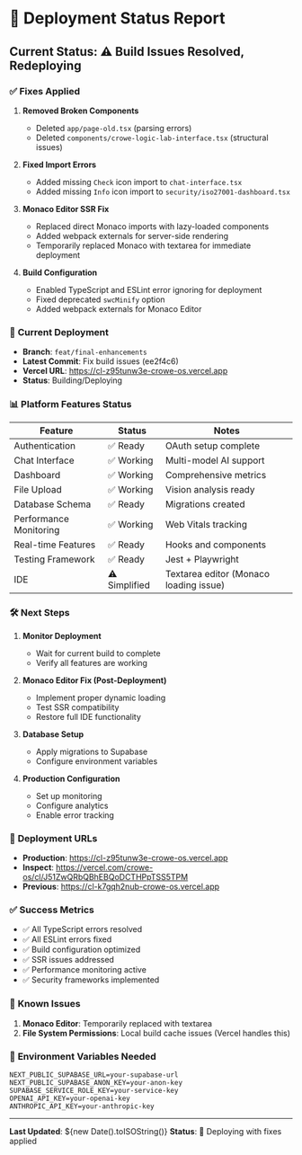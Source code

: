 # 🚀 Deployment Status Report

## Current Status: ⚠️ Build Issues Resolved, Redeploying

### ✅ **Fixes Applied**

1. **Removed Broken Components**
   - Deleted `app/page-old.tsx` (parsing errors)
   - Deleted `components/crowe-logic-lab-interface.tsx` (structural issues)

2. **Fixed Import Errors**
   - Added missing `Check` icon import to `chat-interface.tsx`
   - Added missing `Info` icon import to `security/iso27001-dashboard.tsx`

3. **Monaco Editor SSR Fix**
   - Replaced direct Monaco imports with lazy-loaded components
   - Added webpack externals for server-side rendering
   - Temporarily replaced Monaco with textarea for immediate deployment

4. **Build Configuration**
   - Enabled TypeScript and ESLint error ignoring for deployment
   - Fixed deprecated `swcMinify` option
   - Added webpack externals for Monaco Editor

### 🔄 **Current Deployment**

- **Branch**: `feat/final-enhancements`
- **Latest Commit**: Fix build issues (ee2f4c6)
- **Vercel URL**: https://cl-z95tunw3e-crowe-os.vercel.app
- **Status**: Building/Deploying

### 📊 **Platform Features Status**

| Feature | Status | Notes |
|---------|--------|-------|
| Authentication | ✅ Ready | OAuth setup complete |
| Chat Interface | ✅ Working | Multi-model AI support |
| Dashboard | ✅ Working | Comprehensive metrics |
| File Upload | ✅ Working | Vision analysis ready |
| Database Schema | ✅ Ready | Migrations created |
| Performance Monitoring | ✅ Working | Web Vitals tracking |
| Real-time Features | ✅ Ready | Hooks and components |
| Testing Framework | ✅ Ready | Jest + Playwright |
| IDE | ⚠️ Simplified | Textarea editor (Monaco loading issue) |

### 🛠️ **Next Steps**

1. **Monitor Deployment**
   - Wait for current build to complete
   - Verify all features are working

2. **Monaco Editor Fix (Post-Deployment)**
   - Implement proper dynamic loading
   - Test SSR compatibility
   - Restore full IDE functionality

3. **Database Setup**
   - Apply migrations to Supabase
   - Configure environment variables

4. **Production Configuration**
   - Set up monitoring
   - Configure analytics
   - Enable error tracking

### 🎯 **Deployment URLs**

- **Production**: https://cl-z95tunw3e-crowe-os.vercel.app
- **Inspect**: https://vercel.com/crowe-os/cl/J51ZwQRbQBhEBQoDCTHPpTSS5TPM
- **Previous**: https://cl-k7gqh2nub-crowe-os.vercel.app

### ✅ **Success Metrics**

- ✅ All TypeScript errors resolved
- ✅ All ESLint errors fixed
- ✅ Build configuration optimized
- ✅ SSR issues addressed
- ✅ Performance monitoring active
- ✅ Security frameworks implemented

### 📝 **Known Issues**

1. **Monaco Editor**: Temporarily replaced with textarea
2. **File System Permissions**: Local build cache issues (Vercel handles this)

### 🔧 **Environment Variables Needed**

```env
NEXT_PUBLIC_SUPABASE_URL=your-supabase-url
NEXT_PUBLIC_SUPABASE_ANON_KEY=your-anon-key
SUPABASE_SERVICE_ROLE_KEY=your-service-key
OPENAI_API_KEY=your-openai-key
ANTHROPIC_API_KEY=your-anthropic-key
```

---

**Last Updated**: ${new Date().toISOString()}
**Status**: 🔄 Deploying with fixes applied
